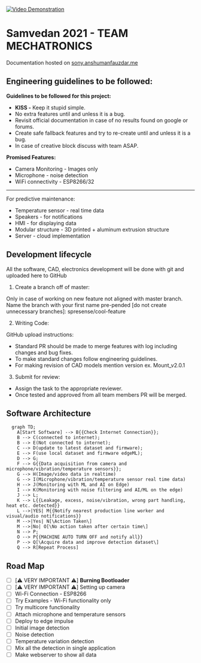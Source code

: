 [![Video Demonstration](https://user-images.githubusercontent.com/40523329/151546529-868d12b0-08c2-4249-9135-29f47f4933a7.png)](https://youtu.be/retoF6pWXOE)

# Samvedan 2021 - TEAM MECHATRONICS

Documentation hosted on [sony.anshumanfauzdar.me](https://sony.anshumanfauzdar.me)

## Engineering guidelines to be followed:
**Guidelines to be followed for this project:**

- **KISS -** Keep it stupid simple.
- No extra features until and unless it is a bug.
- Revisit official documentation in case of no results found on google or forums.
- Create safe fallback features and try to re-create until and unless it is a bug.
- In case of creative block discuss with team ASAP.

**Promised Features:**

- Camera Monitoring - Images only
- Microphone - noise detection
- WiFi connectivity - ESP8266/32
---
For predictive maintenance:
- Temperature sensor - real time data
- Speakers - for notifications
- HMI - for displaying data
- Modular structure - 3D printed + aluminum extrusion structure
- Server - cloud implementation

## Development lifecycle
All the software, CAD, electronics development will be done with git and uploaded here to GitHub

1. Create a branch off of master:

Only in case of working on new feature not aligned with master branch.
Name the branch with your first name pre-pended [do not create unnecessary branches]:
spresense/cool-feature

2. Writing Code:

GitHub upload instructions:

- Standard PR should be made to merge features with log including changes and bug fixes.
- To make standard changes follow engineering guidelines.
- For making revision of CAD models mention version ex. Mount_v2.0.1

3. Submit for review:

- Assign the task to the appropriate reviewer.
- Once tested and approved from all team members PR will be merged.

## Software Architecture
```mermaid
  graph TD;
    A[Start Software] --> B{{Check Internet Connection}};
    B --> C(connected to internet);
    B --> E(Not connected to internet);
    C --> D(update to latest dataset and firmware);
    E --> F(use local dataset and firmware edgeML);
    D --> G;
    F --> G{{Data acquisition from camera and microphone/vibration/temperature sensors}};
    G --> H(Image/video data in realtime)
    G --> I(Microphone/vibration/temperature sensor real time data)
    H --> J(Monitoring with ML and AI on Edge)
    I --> K(Monitoring with noise filtering and AI/ML on the edge)
    J --> L;
    K --> L{{Leakage, excess, noise/vibration, wrong part handling, heat etc. detected}}
    L -->|YES| M{{Notify nearest production line worker and visual/audio notifications}}
    M -->|Yes| N[\Action Taken\]
    M -->|No| O[\No action taken after certain time\]
    N --> P;
    O --> P{{MACHINE AUTO TURN OFF and notify all}}
    P --> Q[\Acquire data and improve detection dataset\]
    Q --> R[Repeat Process]
```

## Road Map
- [ ]  [⚠️ VERY IMPORTANT ⚠️] **Burning Bootloader**
- [ ]  [⚠️ VERY IMPORTANT ⚠️] Setting up camera
- [ ]  Wi-Fi Connection - ESP8266
- [ ]  Try Examples - Wi-Fi functionality only
- [ ]  Try multicore functionality
- [ ]  Attach microphone and temperature sensors
- [ ]  Deploy to edge impulse
- [ ]  Initial image detection
- [ ]  Noise detection
- [ ]  Temperature variation detection
- [ ]  Mix all the detection in single application
- [ ]  Make webserver to show all data

